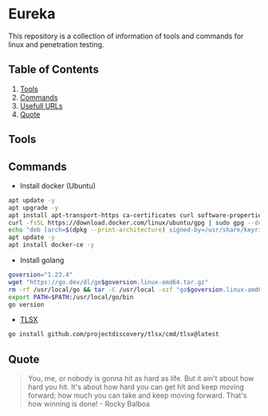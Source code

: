 # Eureka

This repository is a collection of information of tools and commands for linux and penetration testing.

## Table of Contents

1. [Tools](#tools)
2. [Commands](#commands)
3. [Usefull URLs](#urls)
4. [Quote](#quote)

## Tools

## Commands

- Install docker (Ubuntu)
```bash
apt update -y
apt upgrade -y
apt install apt-transport-https ca-certificates curl software-properties-common -y
curl -fsSL https://download.docker.com/linux/ubuntu/gpg | sudo gpg --dearmor -o /usr/share/keyrings/docker-archive-keyring.gpg
echo "deb [arch=$(dpkg --print-architecture) signed-by=/usr/share/keyrings/docker-archive-keyring.gpg] https://download.docker.com/linux/ubuntu $(lsb_release -cs) stable" | sudo tee /etc/apt/sources.list.d/docker.list > /dev/null
apt update -y
apt install docker-ce -y
```

- Install golang
```bash
goversion="1.23.4"
wget "https://go.dev/dl/go$goversion.linux-amd64.tar.gz"
rm -rf /usr/local/go && tar -C /usr/local -xzf "go$goversion.linux-amd64.tar.gz"
export PATH=$PATH:/usr/local/go/bin
go version
```

- [TLSX](https://github.com/projectdiscovery/tlsx)
```bash
go install github.com/projectdiscovery/tlsx/cmd/tlsx@latest
```

## Quote
> You, me, or nobody is gonna hit as hard as life. But it ain't about how hard you hit. It's about how hard you can get hit and keep moving forward; how much you can take and keep moving forward. That's how winning is done! - Rocky Balboa
